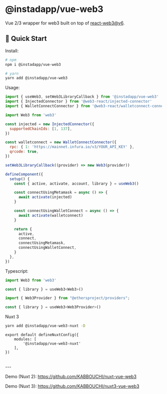 # @instadapp/vue-web3

Vue 2/3 wrapper for web3 built on top of [react-web3@v6](https://github.com/NoahZinsmeister/web3-react/tree/v6).

## 🚀 Quick Start

Install:

```bash
# npm
npm i @instadapp/vue-web3

# yarn
yarn add @instadapp/vue-web3
```

Usage:

```js
import { useWeb3, setWeb3LibraryCallback } from '@instadapp/vue-web3'
import { InjectedConnector } from '@web3-react/injected-connector'
import { WalletConnectConnector } from '@web3-react/walletconnect-connector'

import Web3 from 'web3'

const injected = new InjectedConnector({
  supportedChainIds: [1, 137],
})

const walletconnect = new WalletConnectConnector({
  rpc: { 1: 'https://mainnet.infura.io/v3/YOUR_API_KEY' },
  qrcode: true,
})

setWeb3LibraryCallback((provider) => new Web3(provider))

defineComponent({
  setup() {
    const { active, activate, account, library } = useWeb3()

    const connectUsingMetamask = async () => {
      await activate(injected)
    }

    const connectUsingWalletConnect = async () => {
      await activate(walletconnect)
    }

    return {
      active,
      connect,
      connectUsingMetamask,
      connectUsingWalletConnect,
    }
  },
})
```
Typescript:

```js
import Web3 from 'web3'

const { library } = useWeb3<Web3>()
```

```js
import { Web3Provider } from "@ethersproject/providers";

const { library } = useWeb3<Web3Provider>()
```
Nuxt 3

```bash
yarn add @instadapp/vue-web3-nuxt -D
```

```
export default defineNuxtConfig({
    modules: [
        '@instadapp/vue-web3-nuxt'
    ],
})
```

<br />
---
<br />

Demo (Nuxt 2): https://github.com/KABBOUCHI/nuxt-vue-web3

Demo (Nuxt 3): https://github.com/KABBOUCHI/nuxt3-vue-web3
